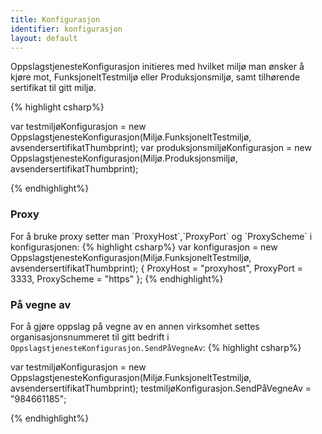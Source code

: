 ```yaml
---
title: Konfigurasjon
identifier: konfigurasjon
layout: default
---
```


OppslagstjenesteKonfigurasjon initieres med hvilket miljø man ønsker å kjøre mot, FunksjoneltTestmiljø eller Produksjonsmiljø, samt tilhørende sertifikat til gitt miljø. 

{% highlight csharp%}

var testmiljøKonfigurasjon = new OppslagstjenesteKonfigurasjon(Miljø.FunksjoneltTestmiljø, avsendersertifikatThumbprint);
var produksjonsmiljøKonfigurasjon = new OppslagstjenesteKonfigurasjon(Miljø.Produksjonsmiljø, avsendersertifikatThumbprint);

{% endhighlight%}
<h3 id="proxy">Proxy</h3>
For å bruke proxy setter man `ProxyHost`,`ProxyPort` og `ProxyScheme` i konfigurasjonen:
{% highlight csharp%}
var konfigurasjon = new OppslagstjenesteKonfigurasjon(Miljø.FunksjoneltTestmiljø, avsendersertifikatThumbprint);
{
    ProxyHost = "proxyhost",
    ProxyPort = 3333,
    ProxyScheme = "https"
};
{% endhighlight%}
<h3 id="sendpaavegneav">På vegne av</h3>

For å gjøre oppslag på vegne av en annen virksomhet settes organisasjonsnummeret til gitt bedrift i `OppslagstjenesteKonfigurasjon.SendPåVegneAv`:
{% highlight csharp%}

var testmiljøKonfigurasjon = new OppslagstjenesteKonfigurasjon(Miljø.FunksjoneltTestmiljø, avsendersertifikatThumbprint);
testmiljøKonfigurasjon.SendPåVegneAv = "984661185";

{% endhighlight%}